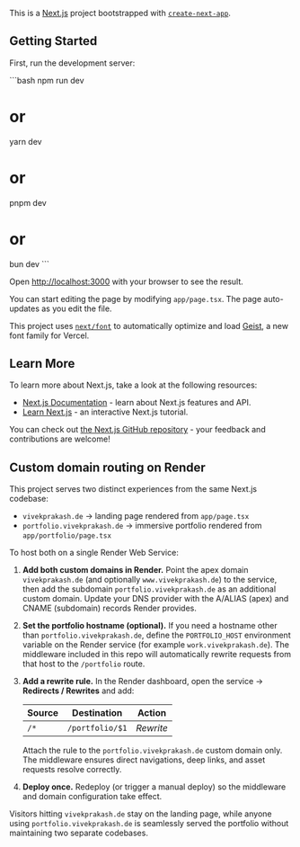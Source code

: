 This is a [Next.js](https://nextjs.org) project bootstrapped with [`create-next-app`](https://nextjs.org/docs/app/api-reference/cli/create-next-app).

## Getting Started

First, run the development server:

\`\`\`bash
npm run dev
# or
yarn dev
# or
pnpm dev
# or
bun dev
\`\`\`

Open [http://localhost:3000](http://localhost:3000) with your browser to see the result.

You can start editing the page by modifying `app/page.tsx`. The page auto-updates as you edit the file.

This project uses [`next/font`](https://nextjs.org/docs/app/building-your-application/optimizing/fonts) to automatically optimize and load [Geist](https://vercel.com/font), a new font family for Vercel.

## Learn More

To learn more about Next.js, take a look at the following resources:

- [Next.js Documentation](https://nextjs.org/docs) - learn about Next.js features and API.
- [Learn Next.js](https://nextjs.org/learn) - an interactive Next.js tutorial.

You can check out [the Next.js GitHub repository](https://github.com/vercel/next.js) - your feedback and contributions are welcome!

## Custom domain routing on Render

This project serves two distinct experiences from the same Next.js codebase:

- `vivekprakash.de` → landing page rendered from `app/page.tsx`
- `portfolio.vivekprakash.de` → immersive portfolio rendered from `app/portfolio/page.tsx`

To host both on a single Render Web Service:

1. **Add both custom domains in Render.** Point the apex domain `vivekprakash.de` (and optionally `www.vivekprakash.de`) to the service, then add the subdomain `portfolio.vivekprakash.de` as an additional custom domain. Update your DNS provider with the A/ALIAS (apex) and CNAME (subdomain) records Render provides.
2. **Set the portfolio hostname (optional).** If you need a hostname other than `portfolio.vivekprakash.de`, define the `PORTFOLIO_HOST` environment variable on the Render service (for example `work.vivekprakash.de`). The middleware included in this repo will automatically rewrite requests from that host to the `/portfolio` route.
3. **Add a rewrite rule.** In the Render dashboard, open the service → **Redirects / Rewrites** and add:

   | Source | Destination | Action |
   | ------ | ----------- | ------ |
   | `/*`   | `/portfolio/$1` | _Rewrite_ |

   Attach the rule to the `portfolio.vivekprakash.de` custom domain only. The middleware ensures direct navigations, deep links, and asset requests resolve correctly.
4. **Deploy once.** Redeploy (or trigger a manual deploy) so the middleware and domain configuration take effect.

Visitors hitting `vivekprakash.de` stay on the landing page, while anyone using `portfolio.vivekprakash.de` is seamlessly served the portfolio without maintaining two separate codebases.
